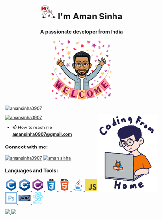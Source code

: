 <body>
<h1 align="center"><img src="https://github.com/amansinha0907/amansinha0907/blob/main/4AIB.gif" width="50"> I'm Aman Sinha</h1>
<h3 align="center">A passionate developer from India</h3>
<div id="header" align="center">
 <img width="200" src="https://github.com/amansinha0907/amansinha0907/blob/main/sticker.png">
 <!-- <img src="https://media.giphy.com/media/M9gbBd9nbDrOTu1Mqx/giphy.gif" width="100"/>-->
</div>
<!--<img src="https://github.com/amansinha0907/amansinha0907/blob/main/4AIB.gif" width="50"> <i> &nbsp;About </i>-->

<p align="left"> <img src="https://komarev.com/ghpvc/?username=amansinha0907&label=Profile%20views&color=0e75b6&style=flat" alt="amansinha0907" /> </p>

<img alt="Night Coding" src="https://github.com/amansinha0907/amansinha0907/blob/main/giphy.gif" width="200px" align="right"/>

<p align="left"> <a href="https://twitter.com/amansinha0907" target="blank">
 <img src="https://img.shields.io/twitter/follow/amansinha0907?logo=twitter&style=for-the-badge" alt="amansinha0907" /></a> </p>

- 📫 How to reach me **amansinha0907@gmail.com**

<h3 align="left">Connect with me:</h3>
<p align="left">
<a href="https://twitter.com/amansinha0907" target="blank"><img align="center" src="https://raw.githubusercontent.com/rahuldkjain/github-profile-readme-generator/master/src/images/icons/Social/twitter.svg" alt="amansinha0907" height="30" width="40" /></a>
<a href="https://linkedin.com/in/aman sinha" target="blank"><img align="center" src="https://raw.githubusercontent.com/rahuldkjain/github-profile-readme-generator/master/src/images/icons/Social/linked-in-alt.svg" alt="aman sinha" height="30" width="40" /></a>
</p>


<h3 align="left">Languages and Tools:</h3>
<p align="left"> <a href="https://www.cprogramming.com/" target="_blank" rel="noreferrer"> <img src="https://raw.githubusercontent.com/devicons/devicon/master/icons/c/c-original.svg" alt="c" width="40" height="40"/> </a> <a href="https://www.w3schools.com/cpp/" target="_blank" rel="noreferrer"> <img src="https://raw.githubusercontent.com/devicons/devicon/master/icons/cplusplus/cplusplus-original.svg" alt="cplusplus" width="40" height="40"/> </a> <a href="https://www.w3schools.com/cs/" target="_blank" rel="noreferrer"> <img src="https://raw.githubusercontent.com/devicons/devicon/master/icons/csharp/csharp-original.svg" alt="csharp" width="40" height="40"/> </a> <a href="https://www.w3schools.com/css/" target="_blank" rel="noreferrer"> <img src="https://raw.githubusercontent.com/devicons/devicon/master/icons/css3/css3-original-wordmark.svg" alt="css3" width="40" height="40"/> </a> <a href="https://www.w3.org/html/" target="_blank" rel="noreferrer"> <img src="https://raw.githubusercontent.com/devicons/devicon/master/icons/html5/html5-original-wordmark.svg" alt="html5" width="40" height="40"/> </a> <a href="https://www.java.com" target="_blank" rel="noreferrer"> <img src="https://raw.githubusercontent.com/devicons/devicon/master/icons/java/java-original.svg" alt="java" width="40" height="40"/> </a> <a href="https://developer.mozilla.org/en-US/docs/Web/JavaScript" target="_blank" rel="noreferrer"> <img src="https://raw.githubusercontent.com/devicons/devicon/master/icons/javascript/javascript-original.svg" alt="javascript" width="40" height="40"/> </a> <a href="https://www.photoshop.com/en" target="_blank" rel="noreferrer"> <img src="https://raw.githubusercontent.com/devicons/devicon/master/icons/photoshop/photoshop-line.svg" alt="photoshop" width="40" height="40"/> </a> <a href="https://www.php.net" target="_blank" rel="noreferrer"> <img src="https://raw.githubusercontent.com/devicons/devicon/master/icons/php/php-original.svg" alt="php" width="40" height="40"/> </a> <a href="https://reactjs.org/" target="_blank" rel="noreferrer"> <img src="https://raw.githubusercontent.com/devicons/devicon/master/icons/react/react-original-wordmark.svg" alt="react" width="40" height="40"/> </a> </p>


<p align="left">
  <a href="https://abhigyantrips.dev/">
  <img width="49.5%" src="https://github-readme-stats.vercel.app/api?username=amansinha0907&show_icons=true&theme=dark&hide_border=true" />
    <img width="49.5%" src="https://github-readme-streak-stats.herokuapp.com/?user=amansinha0907&theme=dark&hide_border=true" />
  </a>
</p>
<!---
amansinha0907/amansinha0907 is a ✨ special ✨ repository because its `README.md` (this file) appears on your GitHub profile.
You can click the Preview link to take a look at your changes.
---></body>
